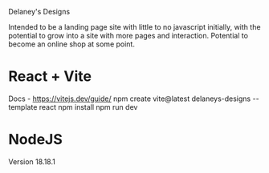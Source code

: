 Delaney's Designs

Intended to be a landing page site with little to no javascript initially, with the potential to grow into a site with more pages and interaction. Potential to become an online shop at some point.

# React + Vite

Docs - https://vitejs.dev/guide/
npm create vite@latest delaneys-designs --template react
npm install
npm run dev

# NodeJS

Version 18.18.1